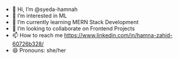 - 👋 Hi, I’m @syeda-hamnah
- 👀 I’m interested in ML 
- 🌱 I’m currently learning MERN Stack Development
- 💞️ I’m looking to collaborate on Frontend Projects
- 📫 How to reach me https://www.linkedin.com/in/hamna-zahid-60726b328/
- 😄 Pronouns: she/her

<!---
syeda-hamnah/syeda-hamnah is a ✨ special ✨ repository because its `README.md` (this file) appears on your GitHub profile.
You can click the Preview link to take a look at your changes.
--->
